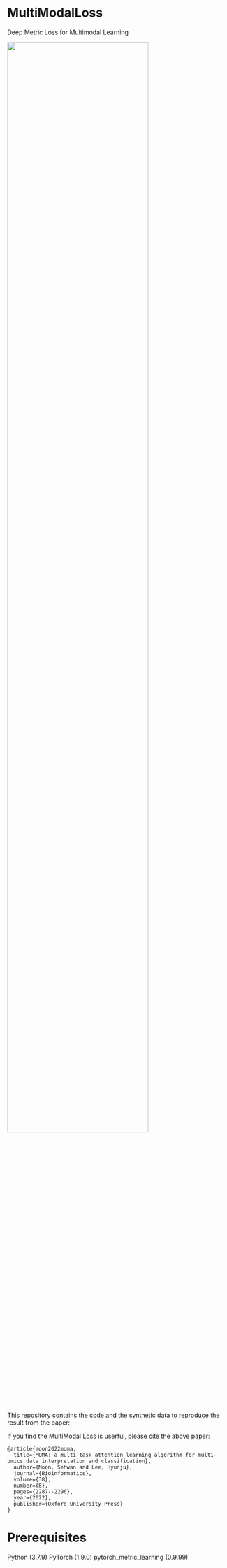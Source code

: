 # MultiModalLoss

Deep Metric Loss for Multimodal Learning

<img width="80%" src="https://user-images.githubusercontent.com/37695581/214497492-51ae08b2-7407-4731-88c1-aea138c52473.png"/>

This repository contains the code and the synthetic data to reproduce the result from the paper:

If you find the MultiModal Loss is userful, please cite the above paper:


```{r}
@article{moon2022moma,
  title={MOMA: a multi-task attention learning algorithm for multi-omics data interpretation and classification},
  author={Moon, Sehwan and Lee, Hyunju},
  journal={Bioinformatics},
  volume={38},
  number={8},
  pages={2287--2296},
  year={2022},
  publisher={Oxford University Press}
}
```

# Prerequisites
Python (3.7.9)
PyTorch (1.9.0)
pytorch_metric_learning (0.9.99)


